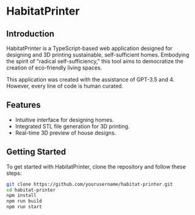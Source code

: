 # HabitatPrinter

## Introduction

HabitatPrinter is a TypeScript-based web application designed for designing and 3D printing sustainable, self-sufficient homes. Embodying the spirit of "radical self-sufficiency," this tool aims to democratize the creation of eco-friendly living spaces.

This application was created with the assistance of GPT-3.5 and 4. However, every line of code is human curated.

## Features

- Intuitive interface for designing homes.
- Integrated STL file generation for 3D printing.
- Real-time 3D preview of house designs.

## Getting Started

To get started with HabitatPrinter, clone the repository and follow these steps:

```bash
git clone https://github.com/yourusername/habitat-printer.git
cd habitat-printer
npm install
npm run build
npm run start
```

